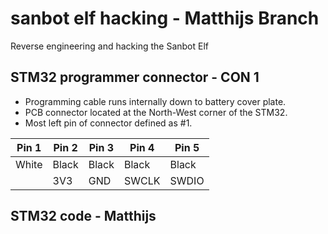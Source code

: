 # sanbot elf hacking - Matthijs Branch
Reverse engineering and hacking the Sanbot Elf


## STM32 programmer connector - CON 1

* Programming cable runs internally down to battery cover plate.
* PCB connector located at the North-West corner of the STM32.
* Most left pin of connector defined as #1.

|   Pin 1  |   Pin 2  |   Pin 3  |   Pin 4 |   Pin 5 |
|----------|----------|----------|----------|--------|
|   White  |   Black  |   Black  |   Black  |   Black |
|   <unknown>      |   3V3    |   GND  |  SWCLK  | SWDIO  |


## STM32 code - Matthijs



